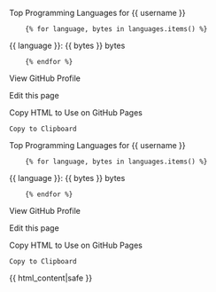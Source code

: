 


    
    
    
    


    
Top Programming Languages for {{ username }}

    

        {% for language, bytes in languages.items() %}
            
{{ language }}: {{ bytes }} bytes

        {% endfor %}
    

    

View GitHub Profile


    

Edit this page



    
Copy HTML to Use on GitHub Pages

    Copy to Clipboard
    



    
    
    
    


    
Top Programming Languages for {{ username }}

    

        {% for language, bytes in languages.items() %}
            
{{ language }}: {{ bytes }} bytes

        {% endfor %}
    

    

View GitHub Profile


    

Edit this page



    
Copy HTML to Use on GitHub Pages

    Copy to Clipboard
    
{{ html_content|safe }}


    





    


